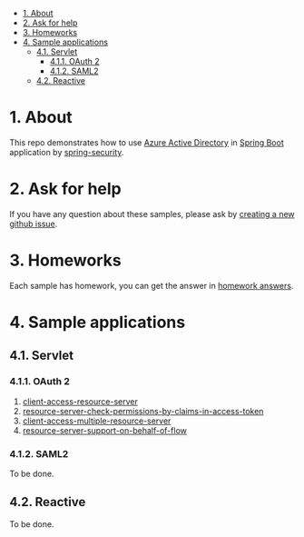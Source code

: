 
- [1. About](#1-about)
- [2. Ask for help](#2-ask-for-help)
- [3. Homeworks](#3-homeworks)
- [4. Sample applications](#4-sample-applications)
    * [4.1. Servlet](#41-servlet)
        + [4.1.1. OAuth 2](#411-oauth-2)
        + [4.1.2. SAML2](#412-saml2)
    * [4.2. Reactive](#42-reactive)








# 1. About
This repo demonstrates how to use [Azure Active Directory] in [Spring Boot] application by [spring-security].

# 2. Ask for help
If you have any question about these samples, please ask by [creating a new github issue].

# 3. Homeworks
Each sample has homework, you can get the answer in [homework answers].

# 4. Sample applications

## 4.1. Servlet

### 4.1.1. OAuth 2

1. [client-access-resource-server]
2. [resource-server-check-permissions-by-claims-in-access-token]
3. [client-access-multiple-resource-server]
4. [resource-server-support-on-behalf-of-flow]

### 4.1.2. SAML2
To be done.

## 4.2. Reactive
To be done.


[Azure Active Directory]: https://azure.microsoft.com/services/active-directory/
[Spring Boot]: https://spring.io/projects/spring-boot
[spring-security]: https://github.com/spring-projects/spring-security
[creating a new github issue]: https://github.com/Azure-Samples/azure-spring-boot-samples/issues/new
[homework answers]: homework-answers.md
[client-access-resource-server]: servlet/oauth2/client-access-resource-server.md
[resource-server-check-permissions-by-claims-in-access-token]: servlet/oauth2/resource-server-check-permissions-by-claims-in-access-token.md
[client-access-multiple-resource-server]: servlet/oauth2/client-access-multiple-resource-server.md
[resource-server-support-on-behalf-of-flow]: servlet/oauth2/resource-server-support-on-behalf-of-flow.md



